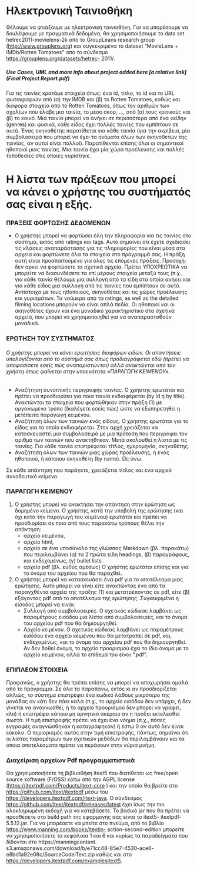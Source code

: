 # Ηλεκτρονική Ταινιοθήκη

Θέλουμε να φτιάξουμε με ηλεκτρονική ταινιοθήκη. Για να μπορέσουμε να δουλέψουμε με πραγματικά δεδομένα, θα χρησιμοποιήσουμε το data set hetrec2011-movielens-2k από το GroupLeans research group (http://www.grouplens.org) και συγκεκριμένα το dataset “MovieLens + IMDb/Rotten Tomatoes” από το σύνδεσμο https://grouplens.org/datasets/hetrec- 2011/.

##### Use Cases, UML and more info about project added here [a relative link](Final Project Report.pdf)

Για τις ταινίες κρατάμε στοιχεία όπως: ένα id, τίτλο, το id και το URL φωτογραφιών από (α) την IMDB και (β) το Rotten Tomatoes, καθώς και διάφορα στοιχεία από το Rotten Tomatoes, όπως τον αριθμών των σχολίων που έλαβε μια ταινία, το μέσο σκορ, …, από (α) τους κριτικούς και (β) το κοινό. Μια ταινία μπορεί να ανήκει σε περισσότερα από ένα «είδη» (genres) και φυσικά, κάθε είδος έχει πολλές ταινίες που εμπίπτουν σε αυτό. Ένας σκηνοθέτης παρατίθεται για κάθε ταινία (για την ακρίβεια, μία συμβολοσειρά που μπορεί να έχει τα ονόματα όλων των σκηνοθετών της ταινίας, αν αυτοί είναι πολλοί). Παρατίθενται επίσης όλοι οι σημαντικοί ηθοποιοί μιας ταινίας. Μια ταινία έχει μία χώρα προέλευσης και πολλές τοποθεσίες στις οποίες γυρίστηκε.


# Η λίστα των πράξεων που μπορεί να κάνει ο χρήστης του συστήματός σας είναι η εξής.
### ΠΡΑΞΕΙΣ ΦΟΡΤΩΣΗΣ ΔΕΔΟΜΕΝΩΝ
  - Ο χρήστης μπορεί να φορτώσει όλη την πληροφορία για τις ταινίες στο σύστημα, εκτός από ratings και tags. Αυτό σημαίνει ότι έχετε σχεδιάσει τις κλάσεις αναπαράστασης για τις πληροφορίες που είναι μέσα στα αρχεία και φορτώνετε όλα τα στοιχεία στο πρόγραμμά σας. Η πράξη αυτή είναι προαπαιτούμενο για όλες τις επόμενες πράξεις. Προσοχή: δεν αρκεί να φορτώσετε τα σχετικά αρχεία. Πρέπει ΥΠΟΧΡΕΩΤΙΚΑ να μπορείτε να διασυνδέσετε τα επί μέρους στοιχεία μεταξύ τους (π.χ., για κάθε ταινία θέλουμε μια συλλογή από τα είδη στα οποία ανήκει και για κάθε είδος μια συλλογή από τις ταινίες που εμπίπτουν σε αυτό. Αντίστοιχα με τους ηθοποιούς, σκηνοθέτες και τις χώρες προέλευσης και γυρισμάτων. Τα νούμερα από τα ratings, as well as the detailed filming locations μπορούν να είναι απλά πεδία. Οι ηθοποιοί και οι σκηνοθέτες έχουν και ένα μοναδικό χαρακτηριστικό στα σχετικά αρχεία, που μπορεί να χρησιμοποιηθεί για να αναπαρασταθούν μοναδικά.

### ΕΡΩΤΗΣΗ ΤΟΥ ΣΥΣΤΗΜΑΤΟΣ
###### Ο χρήστης μπορεί να κάνει ερωτήσεις διαφόρων ειδών. Οι απαντήσεις υπολογίζονται από το σύστημά σας όπως προδιαγράφεται εδώ (πρέπει να αποφασίσετε εσείς πώς αναπαριστώνται) αλλά ανακτώνται από τον χρήστη όπως φαίνεται στην υποενότητα «ΠΑΡΑΓΩΓΗ ΚΕΙΜΕΝΟΥ».

  - Αναζήτηση συνοπτικής περιγραφής ταινίας. Ο χρήστης ερωτάται και πρέπει να προσδιορίσει για ποια ταινία ενδιαφέρεται (by Id ή by title). Ανακτώνται τα στοιχεία που φορτώθηκαν στην πράξη (1) με οργανωμένο τρόπο (διαλέγετε εσείς πώς) ώστε να εξυπηρετηθεί η μετέπειτα παραγωγή κειμένου. 
  - Αναζήτηση όλων των ταινιών ενός είδους. Ο χρήστης ερωτάται για το είδος για το οποίο ενδιαφέρεται. Στην αρχή χρειάζεται να κατασκευαστεί μια συμβολοσειρά με μια πρόταση που περιγράφει τον αριθμό των ταινιών που ανακτήθηκαν. Μετά ακολουθεί η λίστα με τις ταινίες. Για κάθε ταινία επιστρέφεται τίτλος, ημερομηνία, σκηνοθέτης. 
  - Αναζήτηση όλων των ταινιών μιας χώρας προέλευσης, ή ενός ηθοποιού, ή κάποιου σκηνοθέτη (by name). Ως άνω.
  
Σε κάθε απάντηση που παράγετε, χρειάζεται τίτλος και ένα αρχικό συνοδευτικό κείμενο.

### ΠΑΡΑΓΩΓΗ ΚΕΙΜΕΝΟΥ
1. Ο χρήστης μπορεί να ανακτήσει την απάντηση στην ερώτηση ως δομημένο κείμενο. Ο χρήστης, κατά την υποβολή της ερώτησης (και όχι κατά την παραγωγή του κειμένου) ερωτάται και πρέπει να προσδιορίσει σε ποιο από τους παρακάτω τρόπους θέλει την απάντηση: 
    * αρχείο κειμένου, 
    * αρχείο html,
    * αρχείο σε ένα υποσύνολο της γλώσσας Markdown (βλ. παρακάτω) που περιλαμβάνει (α) τα 2 πρώτα είδη headings, (β) παραγράφους, και ενδεχομένως, (γ) bullet lists. 
    * αρχείο pdf (βλ. ευθύς αμέσως) 
Ο χρήστης ερωτάται επίσης και για το όνομα του αρχείου που θα παραχθεί.
2. Ο χρήστης μπορεί να κατασκευάσει ένα pdf για το αποτέλεσμα μιας ερώτησης. Αυτό μπορεί να γίνει είτε ανακτώντας ένα από τα παραγχθέντα αρχεία της πράξης (1) και μετατρέποντάς σε pdf, είτε (β) εξάγοντας pdf από το αποτέλεσμα της ερώτησης. Συγκεκριμένα η είσοδος μπορεί να είναι: 
    * Συλλογή από συμβολοσειρές. Ο σχετικός κώδικας λαμβάνει ως παραμέτρους εισόδου μια λίστα από συμβολοσειρές, και το όνομα του αρχείου pdf που θα δημιουργηθεί. 
    * Αρχείο κειμένου. Ο σχετικός κώδικας λαμβάνει ως παραμέτρους εισόδου ένα αρχείο κειμένου που θα μετατραπεί σε pdf, και, ενδεχομένως, και το όνομα του αρχείου pdf που θα δημιουργηθεί. Αν δεν δοθεί όνομα, το αρχείο προορισμού έχει το ίδιο όνομα με το αρχείο κειμένου, αλλά το επίθεμά του είναι “.pdf”.

### ΕΠΙΠΛΕΟΝ ΣΤΟΙΧΕΙΑ 
Προφανώς, ο χρήστης θα πρέπει επίσης να μπορεί να αποχωρήσει ομαλά από το πρόγραμμα. Σε όλα τα παραπάνω, εκτός κι αν προσδιορίζεται αλλιώς, το σύστημα επιστρέφει ένα κωδικό λάθους μικρότερο της μονάδας αν κάτι δεν πάει καλά (π.χ., το αρχείο εισόδου δεν υπάρχει, ή δεν γίνεται να αναγνωσθεί, ή το αρχείο προορισμού δεν μπορεί να γραφεί, κλπ) ή επιστρέφει κάποιο μη αρνητικό ακέραιο αν η πράξει εκτελεσθεί σωστά. Η τιμή επιστροφής πρέπει να έχει ένα νόημα (π.χ., πόσες εγγραφές αναγνώσθηκαν ή καταγράφηκαν) ή έστω 0 αν αυτό δεν είναι εύκολο. Ο περιορισμός αυτός στην τιμή επιστροφής, πάντως, σημαίνει ότι οι λίστες παραμέτρων των σχετικών μεθόδων θα περιλαμβάνουν και τα όποια αποτελέσματα πρέπει να περάσουν στην κύρια μνήμη.

### Διαχείριση αρχείων Pdf προγραμματιστικά
Θα χρησιμοποιήσετε τη βιβλιοθήκη itext5 που διατίθεται ως free/open source software (F/OSS) κάτω από την AGPL license (https://itextpdf.com/Products/itext-core ) και την οποία θα βρείτε στο https://github.com/itext/itextpdf μέσω του https://developers.itextpdf.com/itext-java. Ο σύνδεσμος https://github.com/itext/itextpdf/releases/latest έχει ίσως την πιο ολοκληρωμένη εκδοχή για να κατεβάσετε. Το βασικό jar που θα πρέπει να προσθέσετε στο build path της εφαρμογής σας είναι το itext5- itextpdf-5.5.12.jar. Για να μπορέσετε να μπείτε στο πνεύμα, από το βιβλίο https://www.manning.com/books/itextin- action-second-edition μπορείτε να χρησιμοποιήσετε τα κεφάλαια 1 και 6 και κυρίως τα παραδείγματα που δίδονται στο https://manningcontent. s3.amazonaws.com/download/b/e71cc48-85e7-4530-ace6- e8bd1a92e08c/SourceCodeiText.zip καθώς και στο https://developers.itextpdf.com/examplesitext5.

